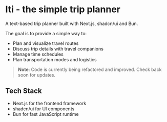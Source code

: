 # Iti - the simple trip planner

A text-based trip planner built with Next.js, shadcn/ui and Bun.

The goal is to provide a simple way to:

- Plan and visualize travel routes
- Discuss trip details with travel companions
- Manage time schedules
- Plan transportation modes and logistics

> **Note**: Code is currently being refactored and improved. Check back soon for updates.

## Tech Stack

- Next.js for the frontend framework
- shadcn/ui for UI components
- Bun for fast JavaScript runtime
